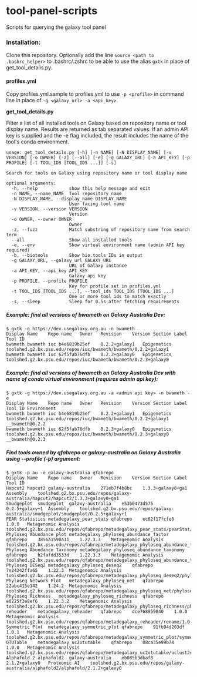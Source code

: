 # tool-panel-scripts
Scripts for querying the galaxy tool panel

### Installation:

Clone this repository.  Optionally add the line `source <path to .bashrc_helper>` to .bashrc/.zshrc to be able to use the alias `gxtk` in place of get_tool_details.py.

#### profiles.yml

Copy profiles.yml.sample to profiles.yml to use `-p <profile>` in command line in place of `-g <galaxy_url> -a <api_key>`.   

**get_tool_details.py**

Filter a list of all installed tools on Galaxy based on repository name or tool display name.  Results are returned as
tab separated values.  If an admin API key is supplied and the -e flag included, the result includes the name of the
tool's conda environment.

```
usage: get_tool_details.py [-h] [-n NAME] [-N DISPLAY_NAME] [-v VERSION] [-o OWNER] [-z] [--all] [-e] [-g GALAXY_URL] [-a API_KEY] [-p PROFILE] [-t TOOL_IDS [TOOL_IDS ...]] [-s]

Search for tools on Galaxy using repository name or tool display name

optional arguments:
  -h, --help            show this help message and exit
  -n NAME, --name NAME  Tool repository name
  -N DISPLAY_NAME, --display_name DISPLAY_NAME
                        User facing tool name
  -v VERSION, --version VERSION
                        Version
  -o OWNER, --owner OWNER
                        Owner
  -z, --fuzz            Match substring of repository name from search term
  --all                 Show all installed tools
  -e, --env             Show virtual environment name (admin API key required)
  -b, --biotools        Show bio.tools IDs in output
  -g GALAXY_URL, --galaxy_url GALAXY_URL
                        URL of Galaxy instance
  -a API_KEY, --api_key API_KEY
                        Galaxy api key
  -p PROFILE, --profile PROFILE
                        Key for profile set in profiles.yml
  -t TOOL_IDS [TOOL_IDS ...], --tool_ids TOOL_IDS [TOOL_IDS ...]
                        One or more tool ids to match exactly
  -s, --sleep           Sleep for 0.5s after fetching requirements
```

##### Example: find all versions of bwameth on Galaxy Australia Dev:
```
$ gxtk -g https://dev.usegalaxy.org.au -n bwameth
Display Name	Repo name	Owner	Revision	Version	Section Label	Tool ID
bwameth	bwameth	iuc	b4e6819b25ef	0.2.2+galaxy1	Epigenetics	toolshed.g2.bx.psu.edu/repos/iuc/bwameth/bwameth/0.2.2+galaxy1
bwameth	bwameth	iuc	62f5fab76dfb	0.2.3+galaxy0	Epigenetics	toolshed.g2.bx.psu.edu/repos/iuc/bwameth/bwameth/0.2.3+galaxy0
```

##### Example: find all versions of bwameth on Galaxy Australia Dev with name of conda virtual environment (requires admin api key):
```
$ gxtk -g https://dev.usegalaxy.org.au -a <admin api key> -n bwameth -e
Display Name	Repo name	Owner	Revision	Version	Section Label	Tool ID	Environment
bwameth	bwameth	iuc	b4e6819b25ef	0.2.2+galaxy1	Epigenetics	toolshed.g2.bx.psu.edu/repos/iuc/bwameth/bwameth/0.2.2+galaxy1	__bwameth@0.2.2
bwameth	bwameth	iuc	62f5fab76dfb	0.2.3+galaxy0	Epigenetics	toolshed.g2.bx.psu.edu/repos/iuc/bwameth/bwameth/0.2.3+galaxy0	__bwameth@0.2.3
```

##### Find tools owned by qfabrepo or galaxy-australia on Galaxy Australia using --profile (-p) argument:
```
$ gxtk -p au -o galaxy-australia qfabrepo
Display Name	Repo name	Owner	Revision	Version	Section Label	Tool ID
Hapcut2	hapcut2	galaxy-australia	271eb7f4b8bc	1.3.3+galaxy0+ga1	Assembly	toolshed.g2.bx.psu.edu/repos/galaxy-australia/hapcut2/hapcut2/1.3.3+galaxy0+ga1
Smudgeplot	smudgeplot	galaxy-australia	e53b0473d575	0.2.5+galaxy+1	Assembly	toolshed.g2.bx.psu.edu/repos/galaxy-australia/smudgeplot/smudgeplot/0.2.5+galaxy+1
PEAR Statistics	metadegalaxy_pear_stats	qfabrepo	ec62f17fcfe6	1.0.0	Metagenomic Analysis	toolshed.g2.bx.psu.edu/repos/qfabrepo/metadegalaxy_pear_stats/pearStat/1.0.0
Phyloseq Abundance plot	metadegalaxy_phyloseq_abundance_factor	qfabrepo	3856a1590a11	1.22.3.3	Metagenomic Analysis	toolshed.g2.bx.psu.edu/repos/qfabrepo/metadegalaxy_phyloseq_abundance_factor/phyloseq_abundance/1.22.3.3
Phyloseq Abundance Taxonomy	metadegalaxy_phyloseq_abundance_taxonomy	qfabrepo	b2fafdd3533d	1.22.3.3	Metagenomic Analysis	toolshed.g2.bx.psu.edu/repos/qfabrepo/metadegalaxy_phyloseq_abundance_taxonomy/phyloseq_taxonomy/1.22.3.3
Phyloseq DESeq2	metadegalaxy_phyloseq_deseq2	qfabrepo	7e24242ffa65	1.22.3	Metagenomic Analysis	toolshed.g2.bx.psu.edu/repos/qfabrepo/metadegalaxy_phyloseq_deseq2/phyloseq_DESeq2/1.22.3
Phyloseq Network Plot	metadegalaxy_phyloseq_net	qfabrepo	22abc415e142	1.24.2	Metagenomic Analysis	toolshed.g2.bx.psu.edu/repos/qfabrepo/metadegalaxy_phyloseq_net/phyloseq_net/1.24.2
Phyloseq Richness	metadegalaxy_phyloseq_richness	qfabrepo	e0225f3e8ef6	1.22.3.2	Metagenomic Analysis	toolshed.g2.bx.psu.edu/repos/qfabrepo/metadegalaxy_phyloseq_richness/phyloseq_richness/1.22.3.2
reheader	metadegalaxy_reheader	qfabrepo	dce768959840	1.0.0	Metagenomic Analysis	toolshed.g2.bx.psu.edu/repos/qfabrepo/metadegalaxy_reheader/rename/1.0.0
Symmetric Plot	metadegalaxy_symmetric_plot	qfabrepo	91fb94d203df	1.0.1	Metagenomic Analysis	toolshed.g2.bx.psu.edu/repos/qfabrepo/metadegalaxy_symmetric_plot/symmetricPlot/1.0.1
OTUTable	metadegalaxy_uc2otutable	qfabrepo	08ca35e99b74	1.0.0	Metagenomic Analysis	toolshed.g2.bx.psu.edu/repos/qfabrepo/metadegalaxy_uc2otutable/uclust2otutable/1.0.0
Alphafold 2	alphafold2	galaxy-australia	eb085b3dbaf8	2.1.2+galaxy0	Proteomic AI	toolshed.g2.bx.psu.edu/repos/galaxy-australia/alphafold2/alphafold/2.1.2+galaxy0
```